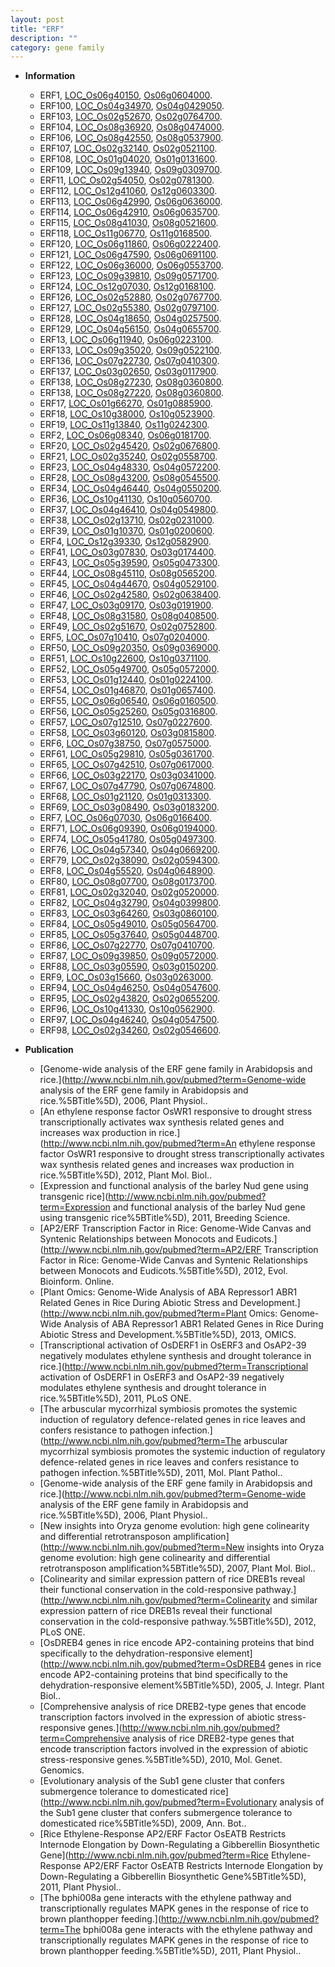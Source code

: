 ```yaml
---
layout: post
title: "ERF"
description: ""
category: gene family
---
```


* **Information**  
    + ERF1, [LOC_Os06g40150](http://rice.plantbiology.msu.edu/cgi-bin/ORF_infopage.cgi?orf=LOC_Os06g40150), [Os06g0604000](http://rapdb.dna.affrc.go.jp/viewer/gbrowse_details/irgsp1?name=Os06g0604000).
    + ERF100, [LOC_Os04g34970](http://rice.plantbiology.msu.edu/cgi-bin/ORF_infopage.cgi?orf=LOC_Os04g34970), [Os04g0429050](http://rapdb.dna.affrc.go.jp/viewer/gbrowse_details/irgsp1?name=Os04g0429050).
    + ERF103, [LOC_Os02g52670](http://rice.plantbiology.msu.edu/cgi-bin/ORF_infopage.cgi?orf=LOC_Os02g52670), [Os02g0764700](http://rapdb.dna.affrc.go.jp/viewer/gbrowse_details/irgsp1?name=Os02g0764700).
    + ERF104, [LOC_Os08g36920](http://rice.plantbiology.msu.edu/cgi-bin/ORF_infopage.cgi?orf=LOC_Os08g36920), [Os08g0474000](http://rapdb.dna.affrc.go.jp/viewer/gbrowse_details/irgsp1?name=Os08g0474000).
    + ERF106, [LOC_Os08g42550](http://rice.plantbiology.msu.edu/cgi-bin/ORF_infopage.cgi?orf=LOC_Os08g42550), [Os08g0537900](http://rapdb.dna.affrc.go.jp/viewer/gbrowse_details/irgsp1?name=Os08g0537900).
    + ERF107, [LOC_Os02g32140](http://rice.plantbiology.msu.edu/cgi-bin/ORF_infopage.cgi?orf=LOC_Os02g32140), [Os02g0521100](http://rapdb.dna.affrc.go.jp/viewer/gbrowse_details/irgsp1?name=Os02g0521100).
    + ERF108, [LOC_Os01g04020](http://rice.plantbiology.msu.edu/cgi-bin/ORF_infopage.cgi?orf=LOC_Os01g04020), [Os01g0131600](http://rapdb.dna.affrc.go.jp/viewer/gbrowse_details/irgsp1?name=Os01g0131600).
    + ERF109, [LOC_Os09g13940](http://rice.plantbiology.msu.edu/cgi-bin/ORF_infopage.cgi?orf=LOC_Os09g13940), [Os09g0309700](http://rapdb.dna.affrc.go.jp/viewer/gbrowse_details/irgsp1?name=Os09g0309700).
    + ERF11, [LOC_Os02g54050](http://rice.plantbiology.msu.edu/cgi-bin/ORF_infopage.cgi?orf=LOC_Os02g54050), [Os02g0781300](http://rapdb.dna.affrc.go.jp/viewer/gbrowse_details/irgsp1?name=Os02g0781300).
    + ERF112, [LOC_Os12g41060](http://rice.plantbiology.msu.edu/cgi-bin/ORF_infopage.cgi?orf=LOC_Os12g41060), [Os12g0603300](http://rapdb.dna.affrc.go.jp/viewer/gbrowse_details/irgsp1?name=Os12g0603300).
    + ERF113, [LOC_Os06g42990](http://rice.plantbiology.msu.edu/cgi-bin/ORF_infopage.cgi?orf=LOC_Os06g42990), [Os06g0636000](http://rapdb.dna.affrc.go.jp/viewer/gbrowse_details/irgsp1?name=Os06g0636000).
    + ERF114, [LOC_Os06g42910](http://rice.plantbiology.msu.edu/cgi-bin/ORF_infopage.cgi?orf=LOC_Os06g42910), [Os06g0635700](http://rapdb.dna.affrc.go.jp/viewer/gbrowse_details/irgsp1?name=Os06g0635700).
    + ERF115, [LOC_Os08g41030](http://rice.plantbiology.msu.edu/cgi-bin/ORF_infopage.cgi?orf=LOC_Os08g41030), [Os08g0521600](http://rapdb.dna.affrc.go.jp/viewer/gbrowse_details/irgsp1?name=Os08g0521600).
    + ERF118, [LOC_Os11g06770](http://rice.plantbiology.msu.edu/cgi-bin/ORF_infopage.cgi?orf=LOC_Os11g06770), [Os11g0168500](http://rapdb.dna.affrc.go.jp/viewer/gbrowse_details/irgsp1?name=Os11g0168500).
    + ERF120, [LOC_Os06g11860](http://rice.plantbiology.msu.edu/cgi-bin/ORF_infopage.cgi?orf=LOC_Os06g11860), [Os06g0222400](http://rapdb.dna.affrc.go.jp/viewer/gbrowse_details/irgsp1?name=Os06g0222400).
    + ERF121, [LOC_Os06g47590](http://rice.plantbiology.msu.edu/cgi-bin/ORF_infopage.cgi?orf=LOC_Os06g47590), [Os06g0691100](http://rapdb.dna.affrc.go.jp/viewer/gbrowse_details/irgsp1?name=Os06g0691100).
    + ERF122, [LOC_Os06g36000](http://rice.plantbiology.msu.edu/cgi-bin/ORF_infopage.cgi?orf=LOC_Os06g36000), [Os06g0553700](http://rapdb.dna.affrc.go.jp/viewer/gbrowse_details/irgsp1?name=Os06g0553700).
    + ERF123, [LOC_Os09g39810](http://rice.plantbiology.msu.edu/cgi-bin/ORF_infopage.cgi?orf=LOC_Os09g39810), [Os09g0571700](http://rapdb.dna.affrc.go.jp/viewer/gbrowse_details/irgsp1?name=Os09g0571700).
    + ERF124, [LOC_Os12g07030](http://rice.plantbiology.msu.edu/cgi-bin/ORF_infopage.cgi?orf=LOC_Os12g07030), [Os12g0168100](http://rapdb.dna.affrc.go.jp/viewer/gbrowse_details/irgsp1?name=Os12g0168100).
    + ERF126, [LOC_Os02g52880](http://rice.plantbiology.msu.edu/cgi-bin/ORF_infopage.cgi?orf=LOC_Os02g52880), [Os02g0767700](http://rapdb.dna.affrc.go.jp/viewer/gbrowse_details/irgsp1?name=Os02g0767700).
    + ERF127, [LOC_Os02g55380](http://rice.plantbiology.msu.edu/cgi-bin/ORF_infopage.cgi?orf=LOC_Os02g55380), [Os02g0797100](http://rapdb.dna.affrc.go.jp/viewer/gbrowse_details/irgsp1?name=Os02g0797100).
    + ERF128, [LOC_Os04g18650](http://rice.plantbiology.msu.edu/cgi-bin/ORF_infopage.cgi?orf=LOC_Os04g18650), [Os04g0257500](http://rapdb.dna.affrc.go.jp/viewer/gbrowse_details/irgsp1?name=Os04g0257500).
    + ERF129, [LOC_Os04g56150](http://rice.plantbiology.msu.edu/cgi-bin/ORF_infopage.cgi?orf=LOC_Os04g56150), [Os04g0655700](http://rapdb.dna.affrc.go.jp/viewer/gbrowse_details/irgsp1?name=Os04g0655700).
    + ERF13, [LOC_Os06g11940](http://rice.plantbiology.msu.edu/cgi-bin/ORF_infopage.cgi?orf=LOC_Os06g11940), [Os06g0223100](http://rapdb.dna.affrc.go.jp/viewer/gbrowse_details/irgsp1?name=Os06g0223100).
    + ERF133, [LOC_Os09g35020](http://rice.plantbiology.msu.edu/cgi-bin/ORF_infopage.cgi?orf=LOC_Os09g35020), [Os09g0522100](http://rapdb.dna.affrc.go.jp/viewer/gbrowse_details/irgsp1?name=Os09g0522100).
    + ERF136, [LOC_Os07g22730](http://rice.plantbiology.msu.edu/cgi-bin/ORF_infopage.cgi?orf=LOC_Os07g22730), [Os07g0410300](http://rapdb.dna.affrc.go.jp/viewer/gbrowse_details/irgsp1?name=Os07g0410300).
    + ERF137, [LOC_Os03g02650](http://rice.plantbiology.msu.edu/cgi-bin/ORF_infopage.cgi?orf=LOC_Os03g02650), [Os03g0117900](http://rapdb.dna.affrc.go.jp/viewer/gbrowse_details/irgsp1?name=Os03g0117900).
    + ERF138, [LOC_Os08g27230](http://rice.plantbiology.msu.edu/cgi-bin/ORF_infopage.cgi?orf=LOC_Os08g27230), [Os08g0360800](http://rapdb.dna.affrc.go.jp/viewer/gbrowse_details/irgsp1?name=Os08g0360800).
    + ERF138, [LOC_Os08g27220](http://rice.plantbiology.msu.edu/cgi-bin/ORF_infopage.cgi?orf=LOC_Os08g27220), [Os08g0360800](http://rapdb.dna.affrc.go.jp/viewer/gbrowse_details/irgsp1?name=Os08g0360800).
    + ERF17, [LOC_Os01g66270](http://rice.plantbiology.msu.edu/cgi-bin/ORF_infopage.cgi?orf=LOC_Os01g66270), [Os01g0885900](http://rapdb.dna.affrc.go.jp/viewer/gbrowse_details/irgsp1?name=Os01g0885900).
    + ERF18, [LOC_Os10g38000](http://rice.plantbiology.msu.edu/cgi-bin/ORF_infopage.cgi?orf=LOC_Os10g38000), [Os10g0523900](http://rapdb.dna.affrc.go.jp/viewer/gbrowse_details/irgsp1?name=Os10g0523900).
    + ERF19, [LOC_Os11g13840](http://rice.plantbiology.msu.edu/cgi-bin/ORF_infopage.cgi?orf=LOC_Os11g13840), [Os11g0242300](http://rapdb.dna.affrc.go.jp/viewer/gbrowse_details/irgsp1?name=Os11g0242300).
    + ERF2, [LOC_Os06g08340](http://rice.plantbiology.msu.edu/cgi-bin/ORF_infopage.cgi?orf=LOC_Os06g08340), [Os06g0181700](http://rapdb.dna.affrc.go.jp/viewer/gbrowse_details/irgsp1?name=Os06g0181700).
    + ERF20, [LOC_Os02g45420](http://rice.plantbiology.msu.edu/cgi-bin/ORF_infopage.cgi?orf=LOC_Os02g45420), [Os02g0676800](http://rapdb.dna.affrc.go.jp/viewer/gbrowse_details/irgsp1?name=Os02g0676800).
    + ERF21, [LOC_Os02g35240](http://rice.plantbiology.msu.edu/cgi-bin/ORF_infopage.cgi?orf=LOC_Os02g35240), [Os02g0558700](http://rapdb.dna.affrc.go.jp/viewer/gbrowse_details/irgsp1?name=Os02g0558700).
    + ERF23, [LOC_Os04g48330](http://rice.plantbiology.msu.edu/cgi-bin/ORF_infopage.cgi?orf=LOC_Os04g48330), [Os04g0572200](http://rapdb.dna.affrc.go.jp/viewer/gbrowse_details/irgsp1?name=Os04g0572200).
    + ERF28, [LOC_Os08g43200](http://rice.plantbiology.msu.edu/cgi-bin/ORF_infopage.cgi?orf=LOC_Os08g43200), [Os08g0545500](http://rapdb.dna.affrc.go.jp/viewer/gbrowse_details/irgsp1?name=Os08g0545500).
    + ERF34, [LOC_Os04g46440](http://rice.plantbiology.msu.edu/cgi-bin/ORF_infopage.cgi?orf=LOC_Os04g46440), [Os04g0550200](http://rapdb.dna.affrc.go.jp/viewer/gbrowse_details/irgsp1?name=Os04g0550200).
    + ERF36, [LOC_Os10g41130](http://rice.plantbiology.msu.edu/cgi-bin/ORF_infopage.cgi?orf=LOC_Os10g41130), [Os10g0560700](http://rapdb.dna.affrc.go.jp/viewer/gbrowse_details/irgsp1?name=Os10g0560700).
    + ERF37, [LOC_Os04g46410](http://rice.plantbiology.msu.edu/cgi-bin/ORF_infopage.cgi?orf=LOC_Os04g46410), [Os04g0549800](http://rapdb.dna.affrc.go.jp/viewer/gbrowse_details/irgsp1?name=Os04g0549800).
    + ERF38, [LOC_Os02g13710](http://rice.plantbiology.msu.edu/cgi-bin/ORF_infopage.cgi?orf=LOC_Os02g13710), [Os02g0231000](http://rapdb.dna.affrc.go.jp/viewer/gbrowse_details/irgsp1?name=Os02g0231000).
    + ERF39, [LOC_Os01g10370](http://rice.plantbiology.msu.edu/cgi-bin/ORF_infopage.cgi?orf=LOC_Os01g10370), [Os01g0200600](http://rapdb.dna.affrc.go.jp/viewer/gbrowse_details/irgsp1?name=Os01g0200600).
    + ERF4, [LOC_Os12g39330](http://rice.plantbiology.msu.edu/cgi-bin/ORF_infopage.cgi?orf=LOC_Os12g39330), [Os12g0582900](http://rapdb.dna.affrc.go.jp/viewer/gbrowse_details/irgsp1?name=Os12g0582900).
    + ERF41, [LOC_Os03g07830](http://rice.plantbiology.msu.edu/cgi-bin/ORF_infopage.cgi?orf=LOC_Os03g07830), [Os03g0174400](http://rapdb.dna.affrc.go.jp/viewer/gbrowse_details/irgsp1?name=Os03g0174400).
    + ERF43, [LOC_Os05g39590](http://rice.plantbiology.msu.edu/cgi-bin/ORF_infopage.cgi?orf=LOC_Os05g39590), [Os05g0473300](http://rapdb.dna.affrc.go.jp/viewer/gbrowse_details/irgsp1?name=Os05g0473300).
    + ERF44, [LOC_Os08g45110](http://rice.plantbiology.msu.edu/cgi-bin/ORF_infopage.cgi?orf=LOC_Os08g45110), [Os08g0565200](http://rapdb.dna.affrc.go.jp/viewer/gbrowse_details/irgsp1?name=Os08g0565200).
    + ERF45, [LOC_Os04g44670](http://rice.plantbiology.msu.edu/cgi-bin/ORF_infopage.cgi?orf=LOC_Os04g44670), [Os04g0529100](http://rapdb.dna.affrc.go.jp/viewer/gbrowse_details/irgsp1?name=Os04g0529100).
    + ERF46, [LOC_Os02g42580](http://rice.plantbiology.msu.edu/cgi-bin/ORF_infopage.cgi?orf=LOC_Os02g42580), [Os02g0638400](http://rapdb.dna.affrc.go.jp/viewer/gbrowse_details/irgsp1?name=Os02g0638400).
    + ERF47, [LOC_Os03g09170](http://rice.plantbiology.msu.edu/cgi-bin/ORF_infopage.cgi?orf=LOC_Os03g09170), [Os03g0191900](http://rapdb.dna.affrc.go.jp/viewer/gbrowse_details/irgsp1?name=Os03g0191900).
    + ERF48, [LOC_Os08g31580](http://rice.plantbiology.msu.edu/cgi-bin/ORF_infopage.cgi?orf=LOC_Os08g31580), [Os08g0408500](http://rapdb.dna.affrc.go.jp/viewer/gbrowse_details/irgsp1?name=Os08g0408500).
    + ERF49, [LOC_Os02g51670](http://rice.plantbiology.msu.edu/cgi-bin/ORF_infopage.cgi?orf=LOC_Os02g51670), [Os02g0752800](http://rapdb.dna.affrc.go.jp/viewer/gbrowse_details/irgsp1?name=Os02g0752800).
    + ERF5, [LOC_Os07g10410](http://rice.plantbiology.msu.edu/cgi-bin/ORF_infopage.cgi?orf=LOC_Os07g10410), [Os07g0204000](http://rapdb.dna.affrc.go.jp/viewer/gbrowse_details/irgsp1?name=Os07g0204000).
    + ERF50, [LOC_Os09g20350](http://rice.plantbiology.msu.edu/cgi-bin/ORF_infopage.cgi?orf=LOC_Os09g20350), [Os09g0369000](http://rapdb.dna.affrc.go.jp/viewer/gbrowse_details/irgsp1?name=Os09g0369000).
    + ERF51, [LOC_Os10g22600](http://rice.plantbiology.msu.edu/cgi-bin/ORF_infopage.cgi?orf=LOC_Os10g22600), [Os10g0371100](http://rapdb.dna.affrc.go.jp/viewer/gbrowse_details/irgsp1?name=Os10g0371100).
    + ERF52, [LOC_Os05g49700](http://rice.plantbiology.msu.edu/cgi-bin/ORF_infopage.cgi?orf=LOC_Os05g49700), [Os05g0572000](http://rapdb.dna.affrc.go.jp/viewer/gbrowse_details/irgsp1?name=Os05g0572000).
    + ERF53, [LOC_Os01g12440](http://rice.plantbiology.msu.edu/cgi-bin/ORF_infopage.cgi?orf=LOC_Os01g12440), [Os01g0224100](http://rapdb.dna.affrc.go.jp/viewer/gbrowse_details/irgsp1?name=Os01g0224100).
    + ERF54, [LOC_Os01g46870](http://rice.plantbiology.msu.edu/cgi-bin/ORF_infopage.cgi?orf=LOC_Os01g46870), [Os01g0657400](http://rapdb.dna.affrc.go.jp/viewer/gbrowse_details/irgsp1?name=Os01g0657400).
    + ERF55, [LOC_Os06g06540](http://rice.plantbiology.msu.edu/cgi-bin/ORF_infopage.cgi?orf=LOC_Os06g06540), [Os06g0160500](http://rapdb.dna.affrc.go.jp/viewer/gbrowse_details/irgsp1?name=Os06g0160500).
    + ERF56, [LOC_Os05g25260](http://rice.plantbiology.msu.edu/cgi-bin/ORF_infopage.cgi?orf=LOC_Os05g25260), [Os05g0316800](http://rapdb.dna.affrc.go.jp/viewer/gbrowse_details/irgsp1?name=Os05g0316800).
    + ERF57, [LOC_Os07g12510](http://rice.plantbiology.msu.edu/cgi-bin/ORF_infopage.cgi?orf=LOC_Os07g12510), [Os07g0227600](http://rapdb.dna.affrc.go.jp/viewer/gbrowse_details/irgsp1?name=Os07g0227600).
    + ERF58, [LOC_Os03g60120](http://rice.plantbiology.msu.edu/cgi-bin/ORF_infopage.cgi?orf=LOC_Os03g60120), [Os03g0815800](http://rapdb.dna.affrc.go.jp/viewer/gbrowse_details/irgsp1?name=Os03g0815800).
    + ERF6, [LOC_Os07g38750](http://rice.plantbiology.msu.edu/cgi-bin/ORF_infopage.cgi?orf=LOC_Os07g38750), [Os07g0575000](http://rapdb.dna.affrc.go.jp/viewer/gbrowse_details/irgsp1?name=Os07g0575000).
    + ERF61, [LOC_Os05g29810](http://rice.plantbiology.msu.edu/cgi-bin/ORF_infopage.cgi?orf=LOC_Os05g29810), [Os05g0361700](http://rapdb.dna.affrc.go.jp/viewer/gbrowse_details/irgsp1?name=Os05g0361700).
    + ERF65, [LOC_Os07g42510](http://rice.plantbiology.msu.edu/cgi-bin/ORF_infopage.cgi?orf=LOC_Os07g42510), [Os07g0617000](http://rapdb.dna.affrc.go.jp/viewer/gbrowse_details/irgsp1?name=Os07g0617000).
    + ERF66, [LOC_Os03g22170](http://rice.plantbiology.msu.edu/cgi-bin/ORF_infopage.cgi?orf=LOC_Os03g22170), [Os03g0341000](http://rapdb.dna.affrc.go.jp/viewer/gbrowse_details/irgsp1?name=Os03g0341000).
    + ERF67, [LOC_Os07g47790](http://rice.plantbiology.msu.edu/cgi-bin/ORF_infopage.cgi?orf=LOC_Os07g47790), [Os07g0674800](http://rapdb.dna.affrc.go.jp/viewer/gbrowse_details/irgsp1?name=Os07g0674800).
    + ERF68, [LOC_Os01g21120](http://rice.plantbiology.msu.edu/cgi-bin/ORF_infopage.cgi?orf=LOC_Os01g21120), [Os01g0313300](http://rapdb.dna.affrc.go.jp/viewer/gbrowse_details/irgsp1?name=Os01g0313300).
    + ERF69, [LOC_Os03g08490](http://rice.plantbiology.msu.edu/cgi-bin/ORF_infopage.cgi?orf=LOC_Os03g08490), [Os03g0183200](http://rapdb.dna.affrc.go.jp/viewer/gbrowse_details/irgsp1?name=Os03g0183200).
    + ERF7, [LOC_Os06g07030](http://rice.plantbiology.msu.edu/cgi-bin/ORF_infopage.cgi?orf=LOC_Os06g07030), [Os06g0166400](http://rapdb.dna.affrc.go.jp/viewer/gbrowse_details/irgsp1?name=Os06g0166400).
    + ERF71, [LOC_Os06g09390](http://rice.plantbiology.msu.edu/cgi-bin/ORF_infopage.cgi?orf=LOC_Os06g09390), [Os06g0194000](http://rapdb.dna.affrc.go.jp/viewer/gbrowse_details/irgsp1?name=Os06g0194000).
    + ERF74, [LOC_Os05g41780](http://rice.plantbiology.msu.edu/cgi-bin/ORF_infopage.cgi?orf=LOC_Os05g41780), [Os05g0497300](http://rapdb.dna.affrc.go.jp/viewer/gbrowse_details/irgsp1?name=Os05g0497300).
    + ERF76, [LOC_Os04g57340](http://rice.plantbiology.msu.edu/cgi-bin/ORF_infopage.cgi?orf=LOC_Os04g57340), [Os04g0669200](http://rapdb.dna.affrc.go.jp/viewer/gbrowse_details/irgsp1?name=Os04g0669200).
    + ERF79, [LOC_Os02g38090](http://rice.plantbiology.msu.edu/cgi-bin/ORF_infopage.cgi?orf=LOC_Os02g38090), [Os02g0594300](http://rapdb.dna.affrc.go.jp/viewer/gbrowse_details/irgsp1?name=Os02g0594300).
    + ERF8, [LOC_Os04g55520](http://rice.plantbiology.msu.edu/cgi-bin/ORF_infopage.cgi?orf=LOC_Os04g55520), [Os04g0648900](http://rapdb.dna.affrc.go.jp/viewer/gbrowse_details/irgsp1?name=Os04g0648900).
    + ERF80, [LOC_Os08g07700](http://rice.plantbiology.msu.edu/cgi-bin/ORF_infopage.cgi?orf=LOC_Os08g07700), [Os08g0173700](http://rapdb.dna.affrc.go.jp/viewer/gbrowse_details/irgsp1?name=Os08g0173700).
    + ERF81, [LOC_Os02g32040](http://rice.plantbiology.msu.edu/cgi-bin/ORF_infopage.cgi?orf=LOC_Os02g32040), [Os02g0520000](http://rapdb.dna.affrc.go.jp/viewer/gbrowse_details/irgsp1?name=Os02g0520000).
    + ERF82, [LOC_Os04g32790](http://rice.plantbiology.msu.edu/cgi-bin/ORF_infopage.cgi?orf=LOC_Os04g32790), [Os04g0399800](http://rapdb.dna.affrc.go.jp/viewer/gbrowse_details/irgsp1?name=Os04g0399800).
    + ERF83, [LOC_Os03g64260](http://rice.plantbiology.msu.edu/cgi-bin/ORF_infopage.cgi?orf=LOC_Os03g64260), [Os03g0860100](http://rapdb.dna.affrc.go.jp/viewer/gbrowse_details/irgsp1?name=Os03g0860100).
    + ERF84, [LOC_Os05g49010](http://rice.plantbiology.msu.edu/cgi-bin/ORF_infopage.cgi?orf=LOC_Os05g49010), [Os05g0564700](http://rapdb.dna.affrc.go.jp/viewer/gbrowse_details/irgsp1?name=Os05g0564700).
    + ERF85, [LOC_Os05g37640](http://rice.plantbiology.msu.edu/cgi-bin/ORF_infopage.cgi?orf=LOC_Os05g37640), [Os05g0448700](http://rapdb.dna.affrc.go.jp/viewer/gbrowse_details/irgsp1?name=Os05g0448700).
    + ERF86, [LOC_Os07g22770](http://rice.plantbiology.msu.edu/cgi-bin/ORF_infopage.cgi?orf=LOC_Os07g22770), [Os07g0410700](http://rapdb.dna.affrc.go.jp/viewer/gbrowse_details/irgsp1?name=Os07g0410700).
    + ERF87, [LOC_Os09g39850](http://rice.plantbiology.msu.edu/cgi-bin/ORF_infopage.cgi?orf=LOC_Os09g39850), [Os09g0572000](http://rapdb.dna.affrc.go.jp/viewer/gbrowse_details/irgsp1?name=Os09g0572000).
    + ERF88, [LOC_Os03g05590](http://rice.plantbiology.msu.edu/cgi-bin/ORF_infopage.cgi?orf=LOC_Os03g05590), [Os03g0150200](http://rapdb.dna.affrc.go.jp/viewer/gbrowse_details/irgsp1?name=Os03g0150200).
    + ERF9, [LOC_Os03g15660](http://rice.plantbiology.msu.edu/cgi-bin/ORF_infopage.cgi?orf=LOC_Os03g15660), [Os03g0263000](http://rapdb.dna.affrc.go.jp/viewer/gbrowse_details/irgsp1?name=Os03g0263000).
    + ERF94, [LOC_Os04g46250](http://rice.plantbiology.msu.edu/cgi-bin/ORF_infopage.cgi?orf=LOC_Os04g46250), [Os04g0547600](http://rapdb.dna.affrc.go.jp/viewer/gbrowse_details/irgsp1?name=Os04g0547600).
    + ERF95, [LOC_Os02g43820](http://rice.plantbiology.msu.edu/cgi-bin/ORF_infopage.cgi?orf=LOC_Os02g43820), [Os02g0655200](http://rapdb.dna.affrc.go.jp/viewer/gbrowse_details/irgsp1?name=Os02g0655200).
    + ERF96, [LOC_Os10g41330](http://rice.plantbiology.msu.edu/cgi-bin/ORF_infopage.cgi?orf=LOC_Os10g41330), [Os10g0562900](http://rapdb.dna.affrc.go.jp/viewer/gbrowse_details/irgsp1?name=Os10g0562900).
    + ERF97, [LOC_Os04g46240](http://rice.plantbiology.msu.edu/cgi-bin/ORF_infopage.cgi?orf=LOC_Os04g46240), [Os04g0547500](http://rapdb.dna.affrc.go.jp/viewer/gbrowse_details/irgsp1?name=Os04g0547500).
    + ERF98, [LOC_Os02g34260](http://rice.plantbiology.msu.edu/cgi-bin/ORF_infopage.cgi?orf=LOC_Os02g34260), [Os02g0546600](http://rapdb.dna.affrc.go.jp/viewer/gbrowse_details/irgsp1?name=Os02g0546600).

* **Publication**  
    + [Genome-wide analysis of the ERF gene family in Arabidopsis and rice.](http://www.ncbi.nlm.nih.gov/pubmed?term=Genome-wide analysis of the ERF gene family in Arabidopsis and rice.%5BTitle%5D), 2006, Plant Physiol..
    + [An ethylene response factor OsWR1 responsive to drought stress transcriptionally activates wax synthesis related genes and increases wax production in rice.](http://www.ncbi.nlm.nih.gov/pubmed?term=An ethylene response factor OsWR1 responsive to drought stress transcriptionally activates wax synthesis related genes and increases wax production in rice.%5BTitle%5D), 2012, Plant Mol. Biol..
    + [Expression and functional analysis of the barley Nud gene using transgenic rice](http://www.ncbi.nlm.nih.gov/pubmed?term=Expression and functional analysis of the barley Nud gene using transgenic rice%5BTitle%5D), 2011, Breeding Science.
    + [AP2/ERF Transcription Factor in Rice: Genome-Wide Canvas and Syntenic Relationships between Monocots and Eudicots.](http://www.ncbi.nlm.nih.gov/pubmed?term=AP2/ERF Transcription Factor in Rice: Genome-Wide Canvas and Syntenic Relationships between Monocots and Eudicots.%5BTitle%5D), 2012, Evol. Bioinform. Online.
    + [Plant Omics: Genome-Wide Analysis of ABA Repressor1 ABR1 Related Genes in Rice During Abiotic Stress and Development.](http://www.ncbi.nlm.nih.gov/pubmed?term=Plant Omics: Genome-Wide Analysis of ABA Repressor1 ABR1 Related Genes in Rice During Abiotic Stress and Development.%5BTitle%5D), 2013, OMICS.
    + [Transcriptional activation of OsDERF1 in OsERF3 and OsAP2-39 negatively modulates ethylene synthesis and drought tolerance in rice.](http://www.ncbi.nlm.nih.gov/pubmed?term=Transcriptional activation of OsDERF1 in OsERF3 and OsAP2-39 negatively modulates ethylene synthesis and drought tolerance in rice.%5BTitle%5D), 2011, PLoS ONE.
    + [The arbuscular mycorrhizal symbiosis promotes the systemic induction of regulatory defence-related genes in rice leaves and confers resistance to pathogen infection.](http://www.ncbi.nlm.nih.gov/pubmed?term=The arbuscular mycorrhizal symbiosis promotes the systemic induction of regulatory defence-related genes in rice leaves and confers resistance to pathogen infection.%5BTitle%5D), 2011, Mol. Plant Pathol..
    + [Genome-wide analysis of the ERF gene family in Arabidopsis and rice.](http://www.ncbi.nlm.nih.gov/pubmed?term=Genome-wide analysis of the ERF gene family in Arabidopsis and rice.%5BTitle%5D), 2006, Plant Physiol..
    + [New insights into Oryza genome evolution: high gene colinearity and differential retrotransposon amplification](http://www.ncbi.nlm.nih.gov/pubmed?term=New insights into Oryza genome evolution: high gene colinearity and differential retrotransposon amplification%5BTitle%5D), 2007, Plant Mol. Biol..
    + [Colinearity and similar expression pattern of rice DREB1s reveal their functional conservation in the cold-responsive pathway.](http://www.ncbi.nlm.nih.gov/pubmed?term=Colinearity and similar expression pattern of rice DREB1s reveal their functional conservation in the cold-responsive pathway.%5BTitle%5D), 2012, PLoS ONE.
    + [OsDREB4 genes in rice encode AP2-containing proteins that bind specifically to the dehydration-responsive element](http://www.ncbi.nlm.nih.gov/pubmed?term=OsDREB4 genes in rice encode AP2-containing proteins that bind specifically to the dehydration-responsive element%5BTitle%5D), 2005, J. Integr. Plant Biol..
    + [Comprehensive analysis of rice DREB2-type genes that encode transcription factors involved in the expression of abiotic stress-responsive genes.](http://www.ncbi.nlm.nih.gov/pubmed?term=Comprehensive analysis of rice DREB2-type genes that encode transcription factors involved in the expression of abiotic stress-responsive genes.%5BTitle%5D), 2010, Mol. Genet. Genomics.
    + [Evolutionary analysis of the Sub1 gene cluster that confers submergence tolerance to domesticated rice](http://www.ncbi.nlm.nih.gov/pubmed?term=Evolutionary analysis of the Sub1 gene cluster that confers submergence tolerance to domesticated rice%5BTitle%5D), 2009, Ann. Bot..
    + [Rice Ethylene-Response AP2/ERF Factor OsEATB Restricts Internode Elongation by Down-Regulating a Gibberellin Biosynthetic Gene](http://www.ncbi.nlm.nih.gov/pubmed?term=Rice Ethylene-Response AP2/ERF Factor OsEATB Restricts Internode Elongation by Down-Regulating a Gibberellin Biosynthetic Gene%5BTitle%5D), 2011, Plant Physiol..
    + [The bphi008a gene interacts with the ethylene pathway and transcriptionally regulates MAPK genes in the response of rice to brown planthopper feeding.](http://www.ncbi.nlm.nih.gov/pubmed?term=The bphi008a gene interacts with the ethylene pathway and transcriptionally regulates MAPK genes in the response of rice to brown planthopper feeding.%5BTitle%5D), 2011, Plant Physiol..


